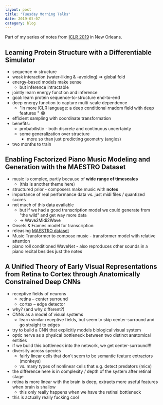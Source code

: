 ```yaml
---
layout: post
title: "Tuesday Morning Talks"
date: 2019-05-07
category: blog
---
```


Part of my series of notes from [ICLR 2019](https://iclr.cc/Conferences/2019) in New Orleans.

## Learning Protein Structure with a Differentiable Simulator
* sequence => structure
* weak interaction (water-liking & -avoiding) => global fold
* energy-based models make sense
    * but inference intractable
* jointly learn energy function and inference
* goal: learn protein sequence-to-structure end-to-end
* deep energy function to capture multi-scale dependence
    * "in more ICLR language: a deep conditional rnadom field with deep features " :joy:
* efficient sampling with coordinate transformation
* benefits:
    * probabilistic - both discrete and continuous uncertainty
    * some generalization over structure
        * more so than just predicting geometry (angles)
* two months to train

## Enabling Factorized Piano Music Modeling and Generation with the MAESTRO Dataset
* music is complex, partly because of **wide range of timescales**
    * (this is another theme here)
* structured prior - composers make music with **notes**
* importance of real performance data vs. just midi files / quantized scores
* not much of this data available
    * but if we had a good transcription model we could generate from "the wild" and get way more data
    * => Wave2Midi2Wave
* Onsets & Frames model for transcription
* releasing [MAESTRO dataset](https://g.co/magenta/maestro-dataset)
* Music Transformer to compose music - transformer model with relative attention
* piano roll conditioned WaveNet - also reproduces other sounds in a piano recital besides just the notes

## A Unified Theory of Early Visual Representations from Retina to Cortex through Anatomically Constrained Deep CNNs
* receptive fields of neurons
    * retina – center surround
    * cortex – edge detector
* why? (and why different?)
* CNNs as a model of visual systems
    * learn similar receptive fields, but seem to skip center-surround and go straight to edges
* try to build a CNN that explicitly models biological visual system
* optic nerve as a physical bottleneck between two distinct anatomical entities
* if we build this bottleneck into the network, we get center-surround!!!
* diversity across species
    * fairly linear cells that don't seem to be semantic feature extractors (monkeys)
    * vs. many types of nonlinear cells that e.g. detect predators (mice)
* the difference here is in complexity / depth of the system after retinal stage
* retina is more linear with the brain is deep, extracts more useful features when brain is shallow
    * this only really happens when we have the retinal bottleneck
* this is actually really fucking cool

